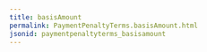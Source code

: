 ```yaml
---
title: basisAmount
permalink: PaymentPenaltyTerms.basisAmount.html
jsonid: paymentpenaltyterms_basisamount
---
```

